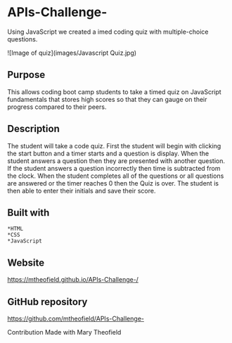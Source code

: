 # APIs-Challenge-

Using JavaScript we created a imed coding quiz with multiple-choice questions.  

![Image of quiz](images/Javascript Quiz.jpg)

## Purpose 
This allows coding boot camp students to take a timed quiz on JavaScript fundamentals that stores high scores so that they can gauge on their progress compared to their peers.

## Description
The student will take a code quiz. First the student will begin with clicking the start button and a timer starts and a question is display. When the student answers a question then they are presented with another question. If the student answers a question incorrectly then time is subtracted from the clock. When the student completes all of the questions or all questions are answered or the timer reaches 0 then the Quiz is over. The student is then able to enter their initials and save their score. 
## Built with 
    *HTML 
    *CSS 
    *JavaScript

## Website
https://mtheofield.github.io/APIs-Challenge-/

## GitHub repository
https://github.com/mtheofield/APIs-Challenge-

Contribution
Made with Mary Theofield 

